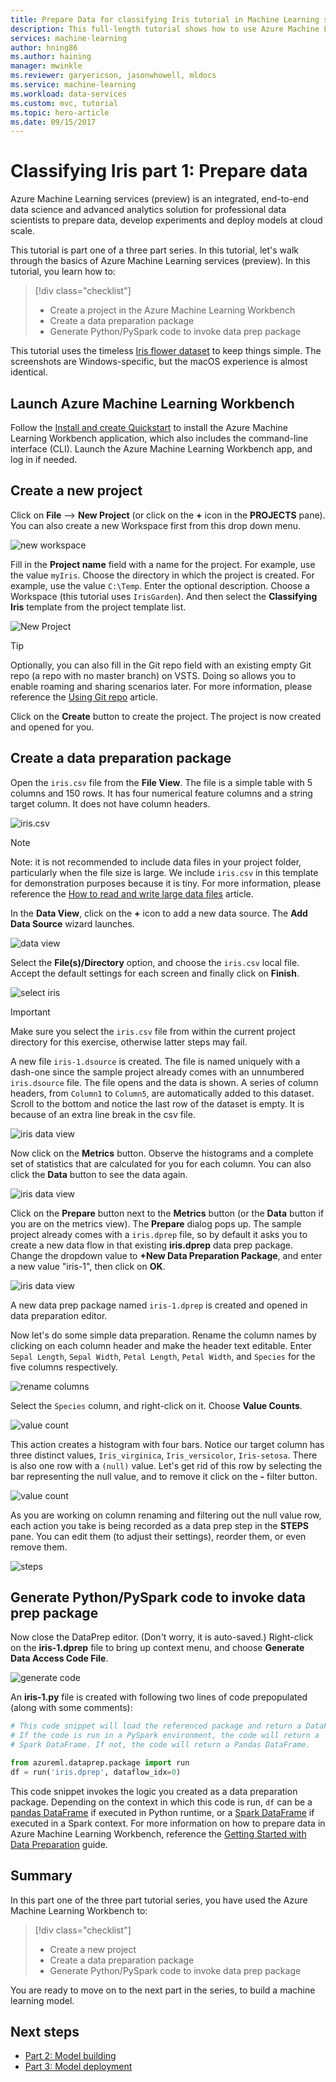 ```yaml
---
title: Prepare Data for classifying Iris tutorial in Machine Learning services (preview) | Microsoft Docs
description: This full-length tutorial shows how to use Azure Machine Learning services (preview) end-to-end. This is part 1 on data preparation.
services: machine-learning
author: hning86
ms.author: haining
manager: mwinkle
ms.reviewer: garyericson, jasonwhowell, mldocs
ms.service: machine-learning
ms.workload: data-services
ms.custom: mvc, tutorial
ms.topic: hero-article
ms.date: 09/15/2017
---
```


# Classifying Iris part 1: Prepare data
Azure Machine Learning services (preview) is an integrated, end-to-end data science and advanced analytics solution for professional data scientists to prepare data, develop experiments and deploy models at cloud scale.

This tutorial is part one of a three part series. In this tutorial, let's walk through the basics of Azure Machine Learning services (preview). In this tutorial, you learn how to:
> [!div class="checklist"]
> * Create a project in the Azure Machine Learning Workbench
> * Create a data preparation package
> * Generate Python/PySpark code to invoke data prep package

This tutorial uses the timeless [Iris flower dataset](https://en.wikipedia.org/wiki/Iris_flower_data_set) to keep things simple. The screenshots are Windows-specific, but the macOS experience is almost identical.

## Launch Azure Machine Learning Workbench
Follow the [Install and create Quickstart](quick-start-installation.md) to install the Azure Machine Learning Workbench application, which also includes the command-line interface (CLI). Launch the Azure Machine Learning Workbench app, and log in if needed.

## Create a new project
Click on **File** --> **New Project** (or click on the **+** icon in the **PROJECTS** pane). You can also create a new Workspace first from this drop down menu.

![new workspace](media/tutorial-classifying-iris/new_ws.png)

Fill in the **Project name** field with a name for the project. For example, use the value `myIris`. Choose the directory in which the project is created. For example, use the value `C:\Temp`. Enter the optional description. Choose a Workspace (this tutorial uses `IrisGarden`). And then select the **Classifying Iris** template from the project template list. 

![New Project](media/tutorial-classifying-iris/new_project.png)

>[!TIP]
>Optionally, you can also fill in the Git repo field with an existing empty Git repo (a repo with no master branch) on VSTS. Doing so allows you to enable roaming and sharing scenarios later. For more information, please reference the [Using Git repo](using-git-ml-project.md) article. 

Click on the **Create** button to create the project. The project is now created and opened for you.

## Create a data preparation package
Open the `iris.csv` file from the **File View**. The file is a simple table with 5 columns and 150 rows. It has four numerical feature columns and a string target column. It does not have column headers.

![iris.csv](media/tutorial-classifying-iris/show_iris_csv.png)

>[!NOTE]
>Note: it is not recommended to include data files in your project folder, particularly when the file size is large. We include `iris.csv` in this template for demonstration purposes because it is tiny. For more information, please reference the [How to read and write large data files](how-to-read-write-files.md) article.

In the **Data View**, click on the **+** icon to add a new data source. The **Add Data Source** wizard launches. 

![data view](media/tutorial-classifying-iris/data_view.png)

Select the **File(s)/Directory** option, and choose the `iris.csv` local file. Accept the default settings for each screen and finally click on **Finish**. 

![select iris](media/tutorial-classifying-iris/select_iris_csv.png)

>[!IMPORTANT]
>Make sure you select the `iris.csv` file from within the current project directory for this exercise, otherwise latter steps may fail. 

A new file `iris-1.dsource` is created. The file is named uniquely with a dash-one since the sample project already comes with an unnumbered `iris.dsource` file.  The file opens and the data is shown. A series of column headers, from `Column1` to `Column5`, are automatically added to this dataset. Scroll to the bottom and notice the last row of the dataset is empty. It is because of an extra line break in the csv file.

![iris data view](media/tutorial-classifying-iris/iris_data_view.png)

Now click on the **Metrics** button. Observe the histograms and a complete set of statistics that are calculated for you for each column. You can also click the **Data** button to see the data again. 

![iris data view](media/tutorial-classifying-iris/iris_metrics_view.png)

Click on the **Prepare** button next to the **Metrics** button (or the **Data** button if you are on the metrics view). The **Prepare** dialog pops up. The sample project already comes with a `iris.dprep` file, so by default it asks you to create a new data flow in that existing **iris.dprep** data prep package. Change the dropdown value to **+New Data Preparation Package**, and enter a new value "iris-1", then click on **OK**.

![iris data view](media/tutorial-classifying-iris/new_dprep.png)

A new data prep package named `iris-1.dprep` is created and opened in data preparation editor.

Now let's do some simple data preparation. Rename the column names by clicking on each column header and make the header text editable. Enter `Sepal Length`, `Sepal Width`, `Petal Length`, `Petal Width`, and `Species` for the five columns respectively.

![rename columns](media/tutorial-classifying-iris/rename_column.png)

Select the `Species` column, and right-click on it. Choose **Value Counts**. 

![value count](media/tutorial-classifying-iris/value_count.png)

This action creates a histogram with four bars. Notice our target column has three distinct values, `Iris_virginica`, `Iris_versicolor`, `Iris-setosa`. There is also one row with a `(null)` value. Let's get rid of this row by selecting the bar representing the null value, and to remove it click on the **-** filter button. 

![value count](media/tutorial-classifying-iris/filter_out.png)

As you are working on column renaming and filtering out the null value row, each action you take is being recorded as a data prep step in the **STEPS** pane. You can edit them (to adjust their settings), reorder them, or even remove them.

![steps](media/tutorial-classifying-iris/steps.png)

## Generate Python/PySpark code to invoke data prep package

Now close the DataPrep editor. (Don't worry, it is auto-saved.) Right-click on the **iris-1.dprep** file to bring up context menu, and choose **Generate Data Access Code File**. 

![generate code](media/tutorial-classifying-iris/generate_code.png)

An **iris-1.py** file is created with following two lines of code prepopulated (along with some comments):

```python
# This code snippet will load the referenced package and return a DataFrame.
# If the code is run in a PySpark environment, the code will return a
# Spark DataFrame. If not, the code will return a Pandas DataFrame.

from azureml.dataprep.package import run
df = run('iris.dprep', dataflow_idx=0)
```
This code snippet invokes the logic you created as a data preparation package. Depending on the context in which this code is run, `df` can be a [pandas DataFrame](https://pandas.pydata.org/pandas-docs/stable/generated/pandas.DataFrame.html) if executed in Python runtime, or a [Spark DataFrame](https://spark.apache.org/docs/latest/sql-programming-guide.html) if executed in a Spark context. For more information on how to prepare data in Azure Machine Learning Workbench, reference the [Getting Started with Data Preparation](data-prep-getting-started.md) guide.

## Summary
In this part one of the three part tutorial series, you have used the Azure Machine Learning Workbench to:
> [!div class="checklist"]
> * Create a new project 
> * Create a data preparation package
> * Generate Python/PySpark code to invoke data prep package

You are ready to move on to the next part in the series, to build a machine learning model.

## Next steps
- [Part 2: Model building](tutorial-classifying-iris-part-2.md)
- [Part 3: Model deployment](tutorial-classifying-iris-part-3.md)
